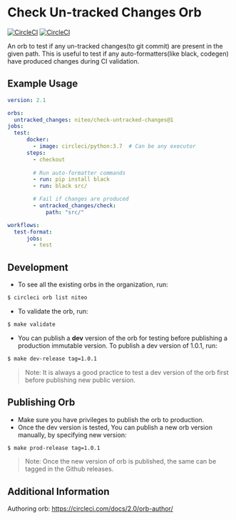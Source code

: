 # Check Un-tracked Changes Orb
[![CircleCI](https://circleci.com/gh/niteoweb/check-untracked-changes/tree/master.svg?style=svg&circle-token=2a9cb57945337d7999f3f325ffdd0569795157bf)](https://circleci.com/gh/niteoweb/check-untracked-changes/tree/master)
[![CircleCI](https://img.shields.io/badge/orb-check--untracked--changes-blue?style=flat&logo=circleci)](https://circleci.com/orbs/registry/orb/niteo/check-untracked-changes)

An orb to test if any un-tracked changes(to git commit) are present in the given path. This is useful to test if any auto-formatters(like black, codegen) have produced changes during CI validation.


## Example Usage
```yml
version: 2.1

orbs:
  untracked_changes: niteo/check-untracked-changes@1
jobs:
  test:
      docker:
        - image: circleci/python:3.7  # Can be any executor
      steps:
        - checkout
        
        # Run auto-formatter commands
        - run: pip install black
        - run: black src/

        # Fail if changes are produced
        - untracked_changes/check:
            path: "src/"

workflows:
  test-format:
      jobs:
        - test
```


## Development

* To see all the existing orbs in the organization, run:
```bash
$ circleci orb list niteo
```

* To validate the orb, run:
```bash
$ make validate
```

* You can publish a **dev** version of the orb for testing before publishing a production immutable version. To publish a dev version of 1.0.1, run:
```bash
$ make dev-release tag=1.0.1
```

> Note: It is always a good practice to test a dev version of the orb first before publishing new public version.


## Publishing Orb

* Make sure you have privileges to publish the orb to production.
* Once the dev version is tested, You can publish a new orb version manually, by specifying new version:
```bash
$ make prod-release tag=1.0.1
```
> Note: Once the new version of orb is published, the same can be tagged in the Github releases.


## Additional Information
Authoring orb: https://circleci.com/docs/2.0/orb-author/
